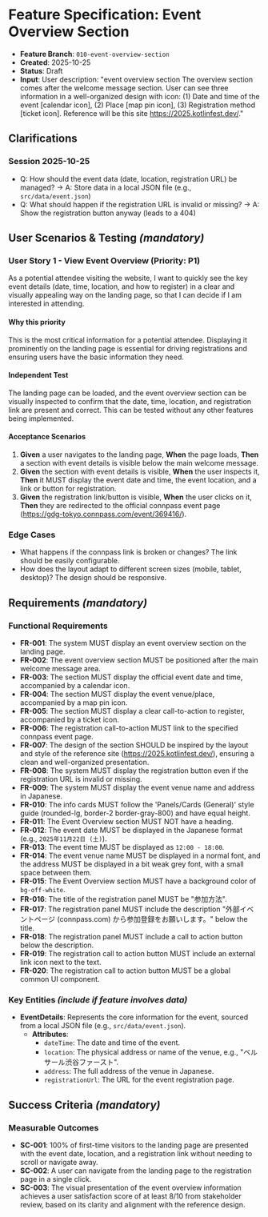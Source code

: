 # Feature Specification: Event Overview Section

- **Feature Branch**: `010-event-overview-section`
- **Created**: 2025-10-25
- **Status**: Draft
- **Input**: User description: "event overview section The overview section comes after the welcome message section. User can see three information in a well-organized design with icon: (1) Date and time of the event [calendar icon], (2) Place [map pin icon], (3) Registration method [ticket icon]. Reference will be this site https://2025.kotlinfest.dev/."

## Clarifications

### Session 2025-10-25

- Q: How should the event data (date, location, registration URL) be managed? → A: Store data in a local JSON file (e.g., `src/data/event.json`)
- Q: What should happen if the registration URL is invalid or missing? → A: Show the registration button anyway (leads to a 404)

## User Scenarios & Testing _(mandatory)_

### User Story 1 - View Event Overview (Priority: P1)

As a potential attendee visiting the website, I want to quickly see the key event details (date, time, location, and how to register) in a clear and visually appealing way on the landing page, so that I can decide if I am interested in attending.

#### Why this priority

This is the most critical information for a potential attendee. Displaying it prominently on the landing page is essential for driving registrations and ensuring users have the basic information they need.

#### Independent Test

The landing page can be loaded, and the event overview section can be visually inspected to confirm that the date, time, location, and registration link are present and correct. This can be tested without any other features being implemented.

#### Acceptance Scenarios

1.  **Given** a user navigates to the landing page, **When** the page loads, **Then** a section with event details is visible below the main welcome message.
2.  **Given** the section with event details is visible, **When** the user inspects it, **Then** it MUST display the event date and time, the event location, and a link or button for registration.
3.  **Given** the registration link/button is visible, **When** the user clicks on it, **Then** they are redirected to the official connpass event page (https://gdg-tokyo.connpass.com/event/369416/).

### Edge Cases

- What happens if the connpass link is broken or changes? The link should be easily configurable.
- How does the layout adapt to different screen sizes (mobile, tablet, desktop)? The design should be responsive.

## Requirements _(mandatory)_

### Functional Requirements

- **FR-001**: The system MUST display an event overview section on the landing page.
- **FR-002**: The event overview section MUST be positioned after the main welcome message area.
- **FR-003**: The section MUST display the official event date and time, accompanied by a calendar icon.
- **FR-004**: The section MUST display the event venue/place, accompanied by a map pin icon.
- **FR-005**: The section MUST display a clear call-to-action to register, accompanied by a ticket icon.
- **FR-006**: The registration call-to-action MUST link to the specified connpass event page.
- **FR-007**: The design of the section SHOULD be inspired by the layout and style of the reference site (https://2025.kotlinfest.dev/), ensuring a clean and well-organized presentation.
- **FR-008**: The system MUST display the registration button even if the registration URL is invalid or missing.
- **FR-009**: The system MUST display the event venue name and address in Japanese.
- **FR-010**: The info cards MUST follow the 'Panels/Cards (General)' style guide (rounded-lg, border-2 border-gray-800) and have equal height.
- **FR-011**: The Event Overview section MUST NOT have a heading.
- **FR-012**: The event date MUST be displayed in the Japanese format (e.g., `2025年11月22日 (土)`).
- **FR-013**: The event time MUST be displayed as `12:00 - 18:00`.
- **FR-014**: The event venue name MUST be displayed in a normal font, and the address MUST be displayed in a bit weak grey font, with a small space between them.
- **FR-015**: The Event Overview section MUST have a background color of `bg-off-white`.
- **FR-016**: The title of the registration panel MUST be "参加方法".
- **FR-017**: The registration panel MUST include the description "外部イベントページ (connpass.com) から参加登録をお願いします。" below the title.
- **FR-018**: The registration panel MUST include a call to action button below the description.
- **FR-019**: The registration call to action button MUST include an external link icon next to the text.
- **FR-020**: The registration call to action button MUST be a global common UI component.

### Key Entities _(include if feature involves data)_

- **EventDetails**: Represents the core information for the event, sourced from a local JSON file (e.g., `src/data/event.json`).
  - **Attributes**:
    - `dateTime`: The date and time of the event.
    - `location`: The physical address or name of the venue, e.g., "ベルサール渋谷ファースト".
    - `address`: The full address of the venue in Japanese.
    - `registrationUrl`: The URL for the event registration page.

## Success Criteria _(mandatory)_

### Measurable Outcomes

- **SC-001**: 100% of first-time visitors to the landing page are presented with the event date, location, and a registration link without needing to scroll or navigate away.
- **SC-002**: A user can navigate from the landing page to the registration page in a single click.
- **SC-003**: The visual presentation of the event overview information achieves a user satisfaction score of at least 8/10 from stakeholder review, based on its clarity and alignment with the reference design.
